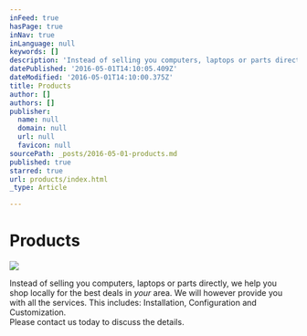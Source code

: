 ```yaml
---
inFeed: true
hasPage: true
inNav: true
inLanguage: null
keywords: []
description: 'Instead of selling you computers, laptops or parts directly, we help you shop locally for the best deals in your area. We will however provide you with all the services. This includes: Installation, Configuration and Customization.Please contact us today to discuss the details. '
datePublished: '2016-05-01T14:10:05.409Z'
dateModified: '2016-05-01T14:10:00.375Z'
title: Products
author: []
authors: []
publisher:
  name: null
  domain: null
  url: null
  favicon: null
sourcePath: _posts/2016-05-01-products.md
published: true
starred: true
url: products/index.html
_type: Article

---
```

# Products
![](https://the-grid-user-content.s3-us-west-2.amazonaws.com/a7b01f1e-f2ab-4aae-878a-137e0a09b2cb.jpg)

Instead of selling you computers, laptops or parts directly, we help you shop locally for the best deals in _your_ area. We will however provide you with all the services. This includes: Installation, Configuration and Customization.  
Please contact us today to discuss the details.
